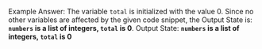 Example Answer:
The variable `total` is initialized with the value 0. Since no other variables are affected by the given code snippet, the Output State is: **`numbers` is a list of integers, `total` is 0**.
Output State: **`numbers` is a list of integers, `total` is 0**